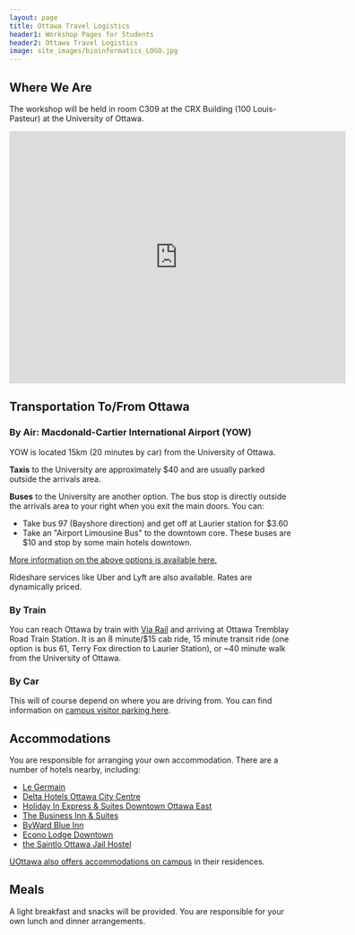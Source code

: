 ```yaml
---
layout: page
title: Ottawa Travel Logistics
header1: Workshop Pages for Students
header2: Ottawa Travel Logistics
image: site_images/bioinformatics_LOGO.jpg
---
```

## Where We Are
The workshop will be held in room C309 at the CRX Building (100 Louis-Pasteur) at the University of Ottawa.

<iframe src="https://www.google.com/maps/embed?pb=!1m18!1m12!1m3!1d2800.3763737960894!2d-75.681405!3d45.4219138!2m3!1f0!2f0!3f0!3m2!1i1024!2i768!4f13.1!3m3!1m2!1s0x4cce0553301ba91f%3A0x88fbccabd3b90bc4!2sLearning%20Crossroads%20(CRX)!5e0!3m2!1sen!2sca!4v1750703431068!5m2!1sen!2sca" width="600" height="450" style="border:0;" allowfullscreen="" loading="lazy" referrerpolicy="no-referrer-when-downgrade"></iframe>

## Transportation To/From Ottawa  
### By Air: Macdonald-Cartier International Airport (YOW)
YOW is located 15km (20 minutes by car) from the University of Ottawa.  

**Taxis** to the University are approximately $40 and are usually parked outside the arrivals area.  

**Buses** to the University are another option. The bus stop is directly outside the arrivals area to your right when you exit the main doors. You can:  
- Take bus 97 (Bayshore direction) and get off at Laurier station for $3.60
- Take an "Airport Limousine Bus" to the downtown core. These buses are $10 and stop by some main hotels downtown. 

[More information on the above options is available here.](https://www.uottawa.ca/campus-life/campus-directions)

Rideshare services like Uber and Lyft are also available. Rates are dynamically priced.  

### By Train
You can reach Ottawa by train with [Via Rail](https://www.viarail.ca/en) and arriving at Ottawa Tremblay Road Train Station. It is an 8 minute/$15 cab ride, 15 minute transit ride (one option is bus 61, Terry Fox direction to Laurier Station), or ~40 minute walk from the University of Ottawa.

### By Car
This will of course depend on where you are driving from. You can find information on [campus visitor parking here](https://www.uottawa.ca/about-us/administration-services/office-chief-risk-officer/parking/visitors-daily-parking-rates).  


## Accommodations
You are responsible for arranging your own accommodation. There are a number of hotels nearby, including:

- [Le Germain](https://www.germainhotels.com/en/le-germain-hotel/ottawa)
- [Delta Hotels Ottawa City Centre](https://www.marriott.com/en-us/hotels/yowdm-delta-hotels-ottawa-city-centre/overview/)
- [Holiday In Express & Suites Downtown Ottawa East](https://www.ihg.com/holidayinnexpress/hotels/us/en/ottawa/yowke/hoteldetail?cm_mmc=GoogleMaps-_-EX-_-CA-_-YOWKE)
- [The Business Inn & Suites](https://www.thebusinessinn.com/)
- [ByWard Blue Inn](https://www.bywardblueinn.ca/)
- [Econo Lodge Downtown](https://www.choicehotels.com/ontario/ottawa/econo-lodge-hotels/cn630?mc=llrscncn&pmf=canada)
- [the Saintlo Ottawa Jail Hostel](https://saintlo.ca/en/hostels/ottawa-jail/)

[UOttawa also offers accommodations on campus](https://www.uottawa.ca/about-us/reservations/summer-accommodation) in their residences.


## Meals
A light breakfast and snacks will be provided. You are responsible for your own lunch and dinner arrangements.
